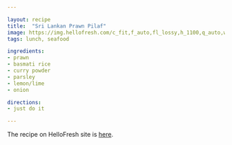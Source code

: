 ```yaml
---

layout: recipe
title:  "Sri Lankan Prawn Pilaf"
image: https://img.hellofresh.com/c_fit,f_auto,fl_lossy,h_1100,q_auto,w_2600/hellofresh_s3/image/sri-lankan-prawn-pilaf-wk34-93ba327a.jpg
tags: lunch, seafood

ingredients:
- prawn
- basmati rice
- curry powder
- parsley
- lemon/lime
- onion

directions:
- just do it

---
```


The recipe on HelloFresh site is [here](https://www.hellofresh.co.uk/recipes/sri-lankan-prawn-pilaf-wk34-595524ef4f78db392439ac82).
